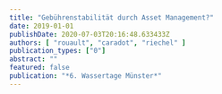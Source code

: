 ```yaml
---
title: "Gebührenstabilität durch Asset Management?"
date: 2019-01-01
publishDate: 2020-07-03T20:16:48.633433Z
authors: [ "rouault", "caradot", "riechel" ]
publication_types: ["0"]
abstract: ""
featured: false
publication: "*6. Wassertage Münster*"
---
```


